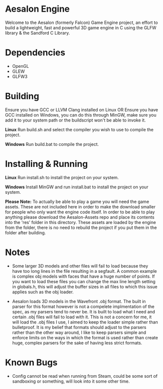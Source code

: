 # Aesalon Engine
Welcome to the Aesalon (formerly Falcon) Game Engine project, an effort to build a lightweight, fast and powerful 3D game engine in C using the GLFW library & the Sandford C Library.

Dependencies
============
 - OpenGL
 - GLEW
 - GLFW3

Building
========
Ensure you have GCC or LLVM Clang installed on Linux
OR
Ensure you have GCC installed on Windows, you can do this through MinGW,
make sure you add it to your system path or the buildscript won't be able to
invoke it.

**Linux**
Run build.sh and select the compiler you wish to use to compile the project.

**Windows**
Run build.bat to compile the project.

Installing & Running
====================

**Linux**
Run install.sh to install the project on your system.

**Windows**
Install MinGW and run install.bat to install the project on your system.

**Please Note:**
To actually be able to play a game you will need the game assets. These are not
included here in order to make the download smaller for people who only want the
engine code itself. In order to be able to play anything please download the
Aesalon-Assets repo and place its contents into the 'res' folder in this
directory. These assets are loaded by the engine from the folder, there is no
need to rebuild the project if you put them in the folder after building.

Notes
=====
 - Some larger 3D models and other files will fail to load because they have too long lines in the file resulting in a segfault. A common example is complex obj models with faces that have a huge number of points. If you want to load these files you can change the max line length setting in globals.h, this will adjust the buffer sizes in all files to which this issue applies such as the obj loader.

 - Aesalon loads 3D models in the Wavefront .obj format. The built in parser for this format however is not a compelete implmentation of the spec, as my parsers tend to never be. It is built to load what I need and certain .obj files will fail to load with it. This is not a concern for me, it will load the .obj files I use, I aimed to keep the loader simple rather than bulletproof. It is my belief that formats should adjust to the parsers rather than the other way around, I like to keep parsers simple and enforce limits on the ways in which the format is used rather than create huge, complex parsers for the sake of having less strict formats.

Known Bugs
==========
 - Config cannot be read when running from Steam, could be some sort of sandboxing or something, will look into it some other time.
